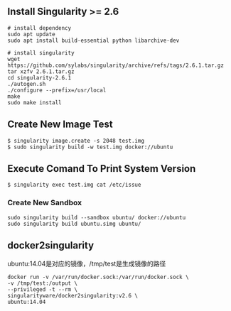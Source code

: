 ## Install Singularity >= 2.6

```shell
# install dependency
sudo apt update
sudo apt install build-essential python libarchive-dev

# install singularity
wget https://github.com/sylabs/singularity/archive/refs/tags/2.6.1.tar.gz
tar xzfv 2.6.1.tar.gz
cd singularity-2.6.1
./autogen.sh
./configure --prefix=/usr/local
make
sudo make install
```
## Create New Image Test
```
$ singularity image.create -s 2048 test.img
$ sudo singularity build -w test.img docker://ubuntu
```
## Execute Comand To Print System Version
```
$ singularity exec test.img cat /etc/issue
```
### Create New Sandbox
```
sudo singularity build --sandbox ubuntu/ docker://ubuntu
sudo singularity build ubuntu.simg ubuntu/
```
## docker2singularity
ubuntu:14.04是对应的镜像，/tmp/test是生成镜像的路径
```
docker run -v /var/run/docker.sock:/var/run/docker.sock \
-v /tmp/test:/output \
--privileged -t --rm \
singularityware/docker2singularity:v2.6 \
ubuntu:14.04
```
